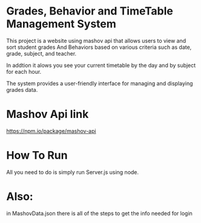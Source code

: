 # Grades, Behavior and TimeTable Management System

This project is a website using mashov api that allows users to view and sort student grades And Behaviors based on various criteria such as date, grade, subject, and teacher.

In addtion it alows you see your current timetable  by the day and by subject for each hour.

The system provides a user-friendly interface for managing and displaying grades data.

# Mashov Api link

https://npm.io/package/mashov-api

# How To Run
All you need to do is simply run Server.js using node.

# Also:

in MashovData.json there is all of the steps to get the info needed for login
